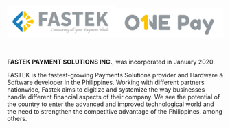 <img src="https://github.com/fastekph/.github/blob/main/.assets/FASTEK_LANDSCAPE.png" width="50%"><img src="https://github.com/fastekph/.github/blob/main/.assets/ONEPAY_LANDSCAPE.png" width="50%">

<br>

<b>FASTEK PAYMENT SOLUTIONS INC.</b>, was incorporated in January 2020. 

FASTEK is the fastest-growing Payments Solutions provider and Hardware & Software developer in the Philippines. Working with different partners nationwide, Fastek aims to digitize and systemize the way businesses handle different financial aspects of their company. We see the potential of the country to enter the advanced and improved technological world and the need to strengthen the competitive advantage of the Philippines, among others.